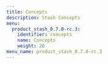 ```yaml
---
title: Concepts
description: Stash Concepts
menu:
  product_stash_0.7.0-rc.3:
    identifier: concepts
    name: Concepts
    weight: 20
menu_name: product_stash_0.7.0-rc.3
---
```

